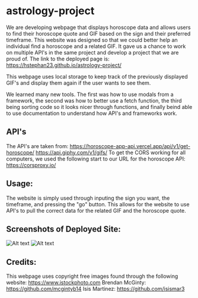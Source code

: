 # astrology-project
We are developing webpage that displays horoscope data and allows users to find their horoscope quote and GIF based on the sign and their preferred timeframe. This website was designed so that we could better help an individual find a horoscope and a related GIF. It gave us a chance to work on multiple API's in the same project and develop a project that we are proud of. The link to the deployed page is:  https://hstephan23.github.io/astrology-project/ 

This webpage uses local storage to keep track of the previously displayed GIF's and display them again if the user wants to see them. 

We learned many new tools. The first was how to use modals from a framework, the second was how to better use a fetch function, the third being sorting code so it looks nicer through functions, and finally beind able to use documentation to understand how API's and frameworks work. 

## API's
The API's are taken from:
https://horoscope-app-api.vercel.app/api/v1/get-horoscope/
https://api.giphy.com/v1/gifs/
To get the CORS working for all computers, we used the following start to our URL for the horoscope API:
https://corsproxy.io/

## Usage:
The website is simply used through inputing the sign you want, the timeframe, and pressing the "go" button. This allows for the website to use API's to pull the correct data for the related GIF and the horoscope quote. 

## Screenshots of Deployed Site:
![Alt text](<Screenshot 2024-01-15 at 4.17.47 PM.png>)
![Alt text](<Screenshot 2024-01-15 at 4.17.29 PM.png>)

## Credits:
This webpage uses copyright free images found through the following website: 
https://www.istockphoto.com
Brendan McGinty: https://github.com/mcgintyb14 
Isis Martinez: https://github.com/isismar3 